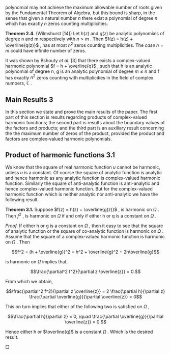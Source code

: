 polynomial may not achieve the maximum allowable number of roots given by the Fundamental Theorem of Algebra, but this bound is sharp, in the sense that given a natural number  $n$  there exist a polynomial of degree  $n$  which has exactly  $n$  zeros counting multiplicities.

**Theorem 2.4.** (Wilmshurst [14]) Let  $h(z)$  and  $g(z)$  be analytic polynomials of degree n and m respectively with  $n > m$ . Then  $f(z) = h(z) + \overline{q(z)}$ , has at most  $n^2$  zeros counting multiplicities. The  $case \ n = m \ \text{could have infinite number of zeros.}$ 

It was shown by Bshouty *et al.* [3] that there exists a complex-valued harmonic polynomial  $f = h + \overline{q}$ , such that h is an analytic polynomial of degree n, g is an analytic polynomial of degree  $m \leq n$  and f has exactly  $n^2$  zeros counting with multiplicities in the field of complex numbers,  $\mathbb{C}$ .

## Main Results 3

In this section we state and prove the main results of the paper. The first part of this section is results regarding products of complex-valued harmonic functions; the second part is results about the boundary values of the factors and products; and the third part is an auxiliary result concerning the the maximum number of zeros of the product, provided the product and factors are complex-valued harmonic polynomials.

## Product of harmonic functions $3.1$

We know that the square of real harmonic function  $u$  cannot be harmonic, unless  $u$  is a constant. Of course the square of analytic function is analytic and hence harmonic as any analytic function is complex-valued harmonic function. Similarly the square of anti-analytic function is anti-analytic and hence complex-valued harmonic function. But for the complex-valued harmonic function which is neither analytic nor anti-analytic we have the following result

**Theorem 3.1.** Suppose  $f(z) = h(z) + \overline{g(z)}$ , is harmonic on  $\Omega$ . Then  $f^2$ , is harmonic on  $\Omega$  if and only if either h or q is a constant on  $\Omega$ .

*Proof.* If either h or g is a constant on  $\Omega$ , then it easy to see that the square of analytic function or the square of co-analytic function is harmonic on  $\Omega$ . Assume that the square of a complex-valued harmonic function is harmonic on  $\Omega$ . Then

$$f^2 = (h + \overline{g})^2 = h^2 + \overline{g}^2 + 2h\overline{g}$$

is harmonic on  $\Omega$  implies that,

$$\frac{\partial^2 f^2}{\partial z \overline{z}} = 0.$$

From which we obtain,

$$\frac{\partial^2 f^2}{\partial z \overline{z}} = 2 \frac{\partial h}{\partial z} \frac{\partial \overline{g}}{\partial \overline{z}} = 0$$

This on turn implies that either of the following two is satisfied on  $\Omega$ ,

$$\frac{\partial h}{\partial z} = 0, \quad \frac{\partial \overline{g}}{\partial \overline{z}} = 0.$$

Hence either h or  $\overline{q}$  is a constant  $\Omega$ . Which is the desired result.

 $\Box$